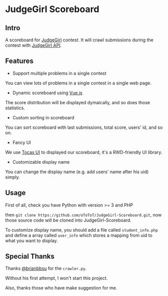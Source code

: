 # JudgeGirl Scoreboard #

## Intro ##

A scoreboard for [JudgeGirl](https://judgegirl.csie.org) contest.
It will crawl submissions during the contest with [JudgeGirl API](https://judgegirl.csie.org/api/submission).

## Features ##

- Support multiple problems in a single contest

You can view lots of problems in a single contest in a single web page.

- Dynamic scoreboard using [Vue.js](https://vuejs.org)

The score distribution will be displayed dymaically, and so does those statistics.

- Custom sorting in scoreboard

You can sort scoreboard with last submissions, total score, users' id, and so on.

- Fancy UI

We use [Tocas UI](https://github.com/TeaMeow/TocasUI) to displayed our scoreboard, it's a RWD-friendly UI library.

- Customizable display name

You can change the display name (e.g. add users' name after his uid) simply.

## Usage ##

First of all, check you have Python with version >= 3 and PHP

then `git clone https://github.com/oToToT/JudgeGirl-Scoreboard.git`, now those source code will be cloned into JudgeGirl-Scoreboard.

To customize display name, you should add a file called `student_info.php` and define a array called `user_info` which stores a mapping from uid to what you want to display.

## Special Thanks ##

Thanks [@brianbbsu](https://github.com/brianbbsu) for the `crawler.py`.

Without his first attempt, I won't start this project.

Also, thanks those who have make suggestion for me.